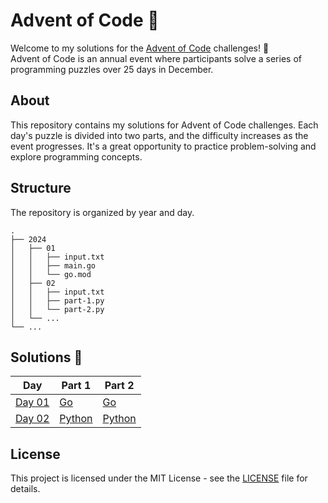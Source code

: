 # Advent of Code 🎄

Welcome to my solutions for the [Advent of Code](https://adventofcode.com) challenges! 🚀  
Advent of Code is an annual event where participants solve a series of programming puzzles over 25 days in December.

## About

This repository contains my solutions for Advent of Code challenges. Each day's puzzle is divided into two parts, and the difficulty increases as the event progresses. It's a great opportunity to practice problem-solving and explore programming concepts.

## Structure

The repository is organized by year and day.

```
.
├── 2024
│   ├── 01
│   │   ├── input.txt
│   │   ├── main.go
│   │   └── go.mod
│   ├── 02
│   │   ├── input.txt
│   │   ├── part-1.py
│   │   └── part-2.py
│   └── ...
└── ...
```

## Solutions 🎁

| Day | Part 1                          | Part 2                          |
| --- |---------------------------------|---------------------------------|
| [Day 01](2024/01) | [Go](2024/01/main.go)           | [Go](2024/01/main.go)           |
| [Day 02](2024/02) | [Python](2024/02/part1/main.py) | [Python](2024/02/part2/main.py) |


## License

This project is licensed under the MIT License - see the [LICENSE](LICENSE) file for details.
